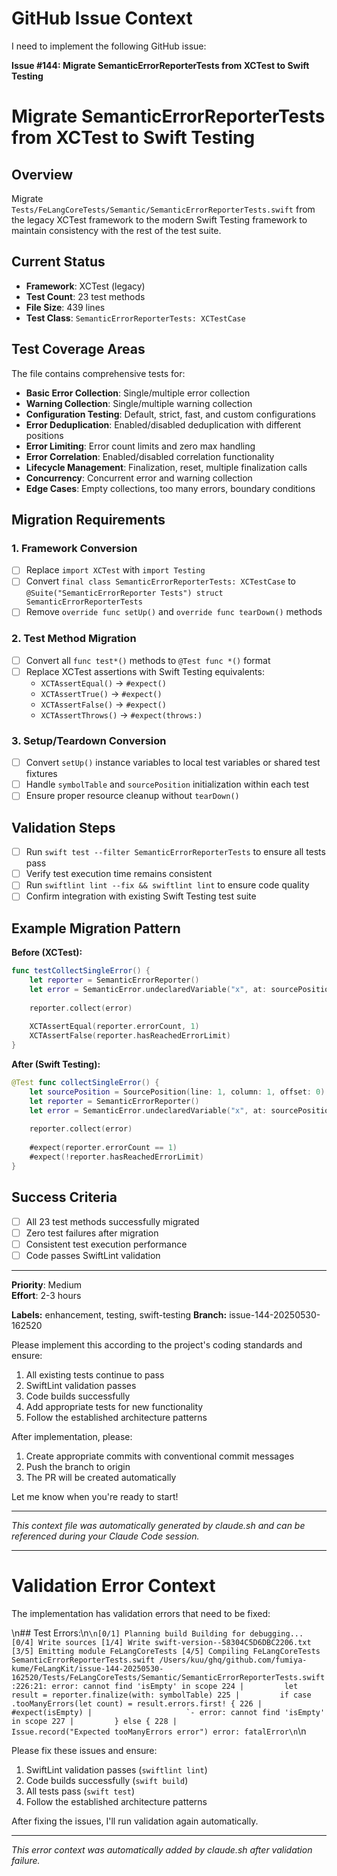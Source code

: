 # GitHub Issue Context

I need to implement the following GitHub issue:

**Issue #144: Migrate SemanticErrorReporterTests from XCTest to Swift Testing**

# Migrate SemanticErrorReporterTests from XCTest to Swift Testing

## Overview
Migrate `Tests/FeLangCoreTests/Semantic/SemanticErrorReporterTests.swift` from the legacy XCTest framework to the modern Swift Testing framework to maintain consistency with the rest of the test suite.

## Current Status
- **Framework**: XCTest (legacy)
- **Test Count**: 23 test methods
- **File Size**: 439 lines
- **Test Class**: `SemanticErrorReporterTests: XCTestCase`

## Test Coverage Areas
The file contains comprehensive tests for:
- **Basic Error Collection**: Single/multiple error collection
- **Warning Collection**: Single/multiple warning collection  
- **Configuration Testing**: Default, strict, fast, and custom configurations
- **Error Deduplication**: Enabled/disabled deduplication with different positions
- **Error Limiting**: Error count limits and zero max handling
- **Error Correlation**: Enabled/disabled correlation functionality
- **Lifecycle Management**: Finalization, reset, multiple finalization calls
- **Concurrency**: Concurrent error and warning collection
- **Edge Cases**: Empty collections, too many errors, boundary conditions

## Migration Requirements

### 1. Framework Conversion
- [ ] Replace `import XCTest` with `import Testing`
- [ ] Convert `final class SemanticErrorReporterTests: XCTestCase` to `@Suite("SemanticErrorReporter Tests") struct SemanticErrorReporterTests`
- [ ] Remove `override func setUp()` and `override func tearDown()` methods

### 2. Test Method Migration
- [ ] Convert all `func test*()` methods to `@Test func *()` format
- [ ] Replace XCTest assertions with Swift Testing equivalents:
  - `XCTAssertEqual()` → `#expect()`
  - `XCTAssertTrue()` → `#expect()`
  - `XCTAssertFalse()` → `#expect()`
  - `XCTAssertThrows()` → `#expect(throws:)`

### 3. Setup/Teardown Conversion
- [ ] Convert `setUp()` instance variables to local test variables or shared test fixtures
- [ ] Handle `symbolTable` and `sourcePosition` initialization within each test
- [ ] Ensure proper resource cleanup without `tearDown()`

## Validation Steps
- [ ] Run `swift test --filter SemanticErrorReporterTests` to ensure all tests pass
- [ ] Verify test execution time remains consistent
- [ ] Run `swiftlint lint --fix && swiftlint lint` to ensure code quality
- [ ] Confirm integration with existing Swift Testing test suite

## Example Migration Pattern
**Before (XCTest):**
```swift
func testCollectSingleError() {
    let reporter = SemanticErrorReporter()
    let error = SemanticError.undeclaredVariable("x", at: sourcePosition)
    
    reporter.collect(error)
    
    XCTAssertEqual(reporter.errorCount, 1)
    XCTAssertFalse(reporter.hasReachedErrorLimit)
}
```

**After (Swift Testing):**
```swift
@Test func collectSingleError() {
    let sourcePosition = SourcePosition(line: 1, column: 1, offset: 0)
    let reporter = SemanticErrorReporter()
    let error = SemanticError.undeclaredVariable("x", at: sourcePosition)
    
    reporter.collect(error)
    
    #expect(reporter.errorCount == 1)
    #expect(!reporter.hasReachedErrorLimit)
}
```

## Success Criteria
- [ ] All 23 test methods successfully migrated
- [ ] Zero test failures after migration
- [ ] Consistent test execution performance
- [ ] Code passes SwiftLint validation

---
**Priority**: Medium  
**Effort**: 2-3 hours

**Labels:** enhancement, testing, swift-testing
**Branch:** issue-144-20250530-162520

Please implement this according to the project's coding standards and ensure:
1. All existing tests continue to pass
2. SwiftLint validation passes
3. Code builds successfully
4. Add appropriate tests for new functionality
5. Follow the established architecture patterns

After implementation, please:
1. Create appropriate commits with conventional commit messages
2. Push the branch to origin
3. The PR will be created automatically

Let me know when you're ready to start!

---

*This context file was automatically generated by claude.sh and can be referenced during your Claude Code session.*

---

# Validation Error Context

The implementation has validation errors that need to be fixed:

\n## Test Errors:\n```\n[0/1] Planning build
Building for debugging...
[0/4] Write sources
[1/4] Write swift-version--58304C5D6DBC2206.txt
[3/5] Emitting module FeLangCoreTests
[4/5] Compiling FeLangCoreTests SemanticErrorReporterTests.swift
/Users/kuu/ghq/github.com/fumiya-kume/FeLangKit/issue-144-20250530-162520/Tests/FeLangCoreTests/Semantic/SemanticErrorReporterTests.swift:226:21: error: cannot find 'isEmpty' in scope
224 |         let result = reporter.finalize(with: symbolTable)
225 |         if case .tooManyErrors(let count) = result.errors.first! {
226 |             #expect(isEmpty)
    |                     `- error: cannot find 'isEmpty' in scope
227 |         } else {
228 |             Issue.record("Expected tooManyErrors error")
error: fatalError\n```\n

Please fix these issues and ensure:
1. SwiftLint validation passes (`swiftlint lint`)
2. Code builds successfully (`swift build`)
3. All tests pass (`swift test`)
4. Follow the established architecture patterns

After fixing the issues, I'll run validation again automatically.

---

*This error context was automatically added by claude.sh after validation failure.*
